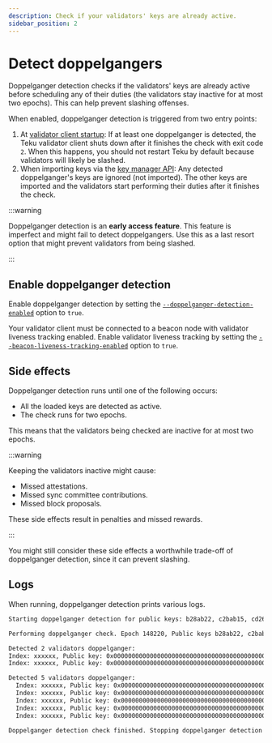 ```yaml
---
description: Check if your validators' keys are already active.
sidebar_position: 2
---
```


# Detect doppelgangers

Doppelganger detection checks if the validators' keys are already active before scheduling any of their duties (the validators stay inactive for at most two epochs). This can help prevent slashing offenses.

When enabled, doppelganger detection is triggered from two entry points:

1. At [validator client startup](../../get-started/start-teku.md#start-teku): If at least one
    doppelganger is detected, the Teku validator client shuts down after it finishes the check with
    exit code `2`.
    When this happens, you should not restart Teku by default because validators will likely be slashed.
2. When importing keys via the [key manager API](https://ethereum.github.io/keymanager-APIs/): Any detected doppelganger's keys are ignored (not imported). The other keys are imported and the validators start performing their duties after it finishes the check.

:::warning

Doppelganger detection is an **early access feature**.
This feature is imperfect and might fail to detect doppelgangers.
Use this as a last resort option that might prevent validators from being slashed.

:::

## Enable doppelganger detection

Enable doppelganger detection by setting the
[`--doppelganger-detection-enabled`](../../reference/cli/index.md#doppelganger-detection-enabled)
option to `true`.

Your validator client must be connected to a beacon node with validator liveness tracking enabled.
Enable validator liveness tracking by setting the [`--beacon-liveness-tracking-enabled`](../../reference/cli/index.md#beacon-liveness-tracking-enabled) option to `true`.

## Side effects

Doppelganger detection runs until one of the following occurs:

- All the loaded keys are detected as active.
- The check runs for two epochs.

This means that the validators being checked are inactive for at most two epochs.

:::warning

Keeping the validators inactive might cause:

- Missed attestations.
- Missed sync committee contributions.
- Missed block proposals.

These side effects result in penalties and missed rewards.

:::

You might still consider these side effects a worthwhile trade-off of doppelganger detection, since it can prevent slashing.

## Logs

When running, doppelganger detection prints various logs.

```bash title="Example startup logs"
Starting doppelganger detection for public keys: b28ab22, c2bab15, cd26f5e
```

```bash title="Example logs when a check is performed (every 12 seconds)"
Performing doppelganger check. Epoch 148220, Public keys b28ab22, c2bab15, cd26f5e
```

```bash title="Example logs when a doppelganger is detected"
Detected 2 validators doppelganger:
Index: xxxxxx, Public key: 0x000000000000000000000000000000000000000000000000000000000000000000000000000000000000000000000001
Index: xxxxxx, Public key: 0x000000000000000000000000000000000000000000000000000000000000000000000000000000000000000000000002
```

```bash title="Example logs: list of detected doppelgangers"
Detected 5 validators doppelganger:
  Index: xxxxxx, Public key: 0x000000000000000000000000000000000000000000000000000000000000000000000000000000000000000000000001
  Index: xxxxxx, Public key: 0x000000000000000000000000000000000000000000000000000000000000000000000000000000000000000000000002
  Index: xxxxxx, Public key: 0x000000000000000000000000000000000000000000000000000000000000000000000000000000000000000000000003
  Index: xxxxxx, Public key: 0x000000000000000000000000000000000000000000000000000000000000000000000000000000000000000000000004
  Index: xxxxxx, Public key: 0x000000000000000000000000000000000000000000000000000000000000000000000000000000000000000000000005
```

```bash title="Example logs when doppelganger detection ends"
Doppelganger detection check finished. Stopping doppelganger detection for public keys b28ab22, c2bab15, cd26f5e
```
